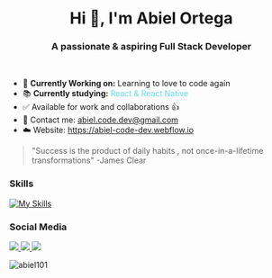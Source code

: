 <h1 align="center">Hi 👋, I'm Abiel Ortega</h1>
<h3 align="center">A passionate & aspiring Full Stack Developer</h3>
<br />

- 🌱 **Currently Working on:** Learning to love to code again
- 📚 **Currently studying:** <span style="color: #61DBFB">React & React Native</span>
- ✅ Available for work and collaborations 👍
- 📧 Contact me: abiel.code.dev@gmail.com
- ☁️ Website: https://abiel-code-dev.webflow.io

> "Success is the product of daily habits 
> , not once-in-a-lifetime transformations"
> -James Clear

### Skills
[![My Skills](https://skillicons.dev/icons?i=html,css,tailwindcss,js,react,typescript,java,nodejs,mongodb,firebase,prisma,figma,git,github,webflow)](https://skillicons.dev)

### Social Media
<p align="left">
  <a href="https://instagram.com/abiel.code.dev">
    <img src="https://skillicons.dev/icons?i=instagram" />
  </a>
  <a href="https://twitter.com/abielcodedev">
    <img src="https://skillicons.dev/icons?i=twitter" />
  </a>
  <a href="https://linkedin.com/">
    <img src="https://skillicons.dev/icons?i=linkedin" />
  </a>
</p>

<p><img align="center" src="https://github-readme-stats.vercel.app/api/top-langs?username=abiel101&show_icons=true&locale=en&layout=compact" alt="abiel101" /></p>


<!---
Abiel101/Abiel101 is a ✨ special ✨ repository because its `README.md` (this file) appears on your GitHub profile.
You can click the Preview link to take a look at your changes.
--->
